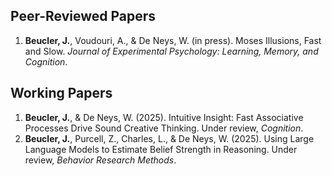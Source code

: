 ## Peer-Reviewed Papers

1. **Beucler, J.**, Voudouri, A., & De Neys, W. (in press). Moses Illusions, Fast and Slow. *Journal of Experimental Psychology: Learning, Memory, and Cognition*. [<PDF />](https://jeremiebeucler.github.io/files/Beucler_2025.pdf)

## Working Papers

1. **Beucler, J.**, & De Neys, W. (2025). Intuitive Insight: Fast Associative Processes Drive Sound Creative Thinking. Under review, *Cognition*.
2. **Beucler, J.**, Purcell, Z., Charles, L., & De Neys, W. (2025). Using Large Language Models to Estimate Belief Strength in Reasoning. Under review, *Behavior Research Methods*.